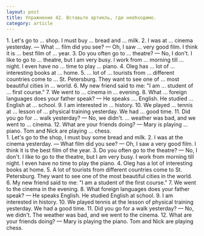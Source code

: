 ```yaml
---
layout: post
title: Упражнение 42. Вставьте артикль, где необходимо.
category: article
---
```

<section class="question">
1. Let's go to ... shop. I must buy ... bread and ... milk. 2. I was at ... cinema yesterday. — What ... film did you see? — Oh, I saw ... very good film. I think it is ... best film of ... year. 3. Do you often go to ... theatre? — No, I don't. I like to go to ...
theatre, but I am very busy. I work from ... morning till ... night. I even have no ... time to play ... piano. 4. Oleg has ... lot of ... interesting books at ... home. 5. ... lot of ... tourists from ... different countries come to ... St. Petersburg. They want to see one of ... most beautiful cities in ... world. 6. My new friend said to me: "I am ... student of ... first course." 7. We went to ... cinema in ... evening. 8. What ... foreign languages does your father speak? — He speaks .... English. He studied ... English at ... school. 9. I am interested in ... history. 10. We played ... tennis at ... lesson of ... physical training yesterday. We had ... good time. 11. Did you go for ... walk yesterday? — No, we didn't. ... weather was bad, and we went to ... cinema. 12. What are your friends doing? — Mary is playing ... piano. Tom and Nick are playing ... chess.
</section>

<section class="answer">
1. Let's go to the shop, I must buy some bread and milk. 2. I was at the cinema yesterday. — What film did you see? — Oh, I saw a very good film. I think it is the best film of the year. 3. Do you often go to the theatre? — No, I don't. I like to go to the theatre, but I am very busy. I work from morning till night. I even have no time to play the piano. 4. Oleg has a lot of interesting books at home. 5. A lot of tourists from different countries come to St. Petersburg. They want to see one of the most beautiful cities in the world. 6. My new friend said to me: "I am a student of the first course." 7. We went to the cinema in the evening. 8. What foreign languages does your father speak? — He speaks English. He studied English at school. 9. I am interested in history. 10. We played tennis at the lesson of physical training yesterday. We had a good time. 11. Did you go for a walk yesterday? — No, we didn't. The weather was bad, and we went to the cinema. 12. What are your friends doing? — Mary is playing the piano. Tom and Nick are playing chess.
</section>